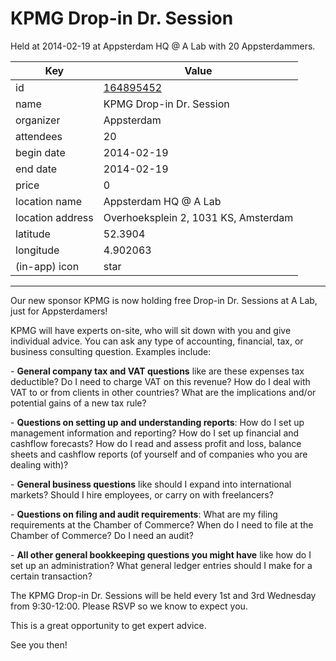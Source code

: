 # KPMG Drop-in Dr. Session
Held at 2014-02-19 at Appsterdam HQ @ A Lab with 20 Appsterdammers.
        
|Key|Value
|---|---|
|id|[164895452](https://www.meetup.com/appsterdam/events/164895452/)|
|name|KPMG Drop-in Dr. Session|
|organizer|Appsterdam|
|attendees|20|
|begin date|2014-02-19|
|end date|2014-02-19|
|price|0|
|location name|Appsterdam HQ @ A Lab|
|location address|Overhoeksplein 2, 1031 KS, Amsterdam|
|latitude|52.3904|
|longitude|4.902063|
|(in-app) icon|star|

---

Our new sponsor KPMG is now holding free Drop-in Dr. Sessions at A Lab, just for Appsterdamers! 

KPMG will have experts on-site, who will sit down with you and give individual advice. You can ask any type of accounting, financial, tax, or business consulting question. Examples include:

- **General company tax and VAT questions** like are these expenses tax deductible? Do I need to charge VAT on this revenue? How do I deal with VAT to or from clients in other countries? What are the implications and/or potential gains of a new tax rule?

- **Questions on setting up and understanding reports**: How do I set up management information and reporting? How do I set up financial and cashflow forecasts? How do I read and assess profit and loss, balance sheets and cashflow reports (of yourself and of companies who you are dealing with)?

- **General business questions** like should I expand into international markets? Should I hire employees, or carry on with freelancers?

- **Questions on filing and audit requirements**: What are my filing requirements at the Chamber of Commerce? When do I need to file at the Chamber of Commerce? Do I need an audit?

- **All other general bookkeeping questions you might have** like how do I set up an administration? What general ledger entries should I make for a certain transaction?

The KPMG Drop-in Dr. Sessions will be held every 1st and 3rd Wednesday from 9:30-12:00. Please RSVP so we know to expect you. 

This is a great opportunity to get expert advice.

See you then!


